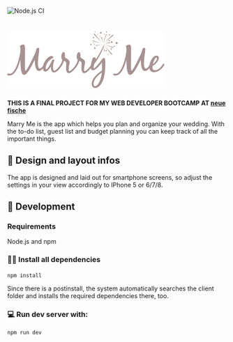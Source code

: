 ![Node.js CI](https://github.com/AlexRyzhkova/MarryMe_App/workflows/Node.js%20CI/badge.svg)

# ![Logo](./client/src/assets/logo_Readme.svg)

**THIS IS A FINAL PROJECT FOR MY WEB DEVELOPER BOOTCAMP AT [neue fische](https://www.neuefische.de/)**

Marry Me is the app which helps you plan and organize your wedding. With the to-do list, guest list and budget planning you can keep track of all the important things.

## 📲 Design and layout infos

The app is designed and laid out for smartphone screens, so adjust the settings in your view accordingly to IPhone 5 or 6/7/8.

## 🔧 Development

### Requirements

Node.js and npm

### 👨‍💻 Install all dependencies

`npm install`

Since there is a postinstall, the system automatically searches the client folder and installs the required dependencies there, too.

### 💻 Run dev server with:

`npm run dev`
